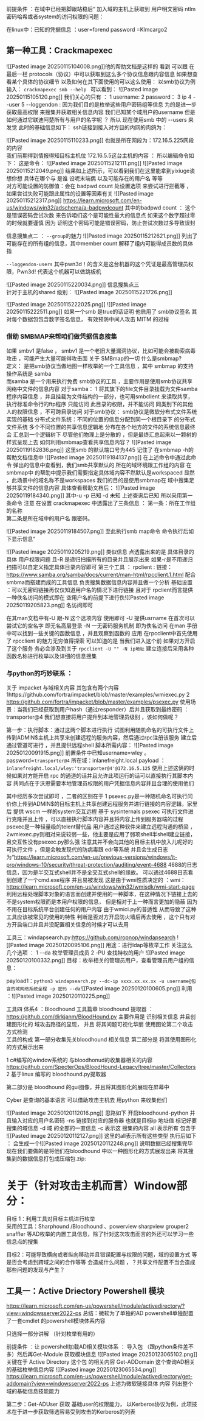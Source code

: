 前提条件 ：在域中已经把脚跟站稳后“
加入域的主机上获取到 用户明文密码  ntlm密码哈希或者system的访问权限的问题：


在linux中：已知的凭据信息 ：user=forend password =Klmcargo2
## 第一种工具：Crackmapexec 

![[Pasted image 20250115104008.png]]他的帮助文档是这样的  看到 可以跟 在最后一栏 protocols（协议）中可以获取到这么多个协议信息跟内容信息
如果想查看某个具体的协议细节 以及如何在其下面使用的可以这么使用：
以smb协议为例 输入：
`crackmapexec smb --help `
可以看到：
![[Pasted image 20250115105120.png]]
我们关心的只有 ：
1 username:
2 password：
3 ip
4 --user
5 --loggendon :
因为我们目的是枚举这些用户密码组等信息 为的是进一步获取最高权限 来搜集并获取相关信息内容 
我们已知某个域用户的username 但是如何通过它联迪阿楚所有与用户的名字呢 ？
所以 现在使用smb 中的 --users 来发觉 
此时的基础信息如下：
ssh链接到接入对方目的内网的肉鸽为：

![[Pasted image 20250115110233.png]]
也就是所在网段为：172.16.5.225网段的内容  
我们前期得到情报得知目标主机位 172.16.5.5这台主机的内容 ：
所以编辑命令如下：
这是命令：
![[Pasted image 20250115212111.png]]
![[Pasted image 20250115212049.png]]
结果如上述所示，可以看到我们在这里能拿到yixiuge诶想你想  具体在哪个与 是谁 设呢末端偶 以及可能存在的用户名  等等  
对方可能设置的防御值：会在 badpwd count 处设置选项 来尝试进行拦截等 ， 如果尝试失败可能跟此属性的设置等因素有关 
![[Pasted image 20250115212317.png]]
https://learn.microsoft.com/en-us/windows/win32/adschema/a-badpwdcount
其中的badpwd count ： 这个是错误密码尝试次数 来告诉咱们这个是可能性最大的信息点     如果这个数字超过零 的时候就要谨慎 因为 证明这个密码可能是错误密码，防止尝试次数过多导致误封 


信息搜集点二  ：
`--group`的魅力
![[Pasted image 20250115212621.png]]
列出了可能存在的所有组的信息，其中member count 解释了组内可能得成员数的具体指 


`--loggendon-users`
其中pwn3d！的含义是这台机器的这个凭证是最高管理员权限，Pwn3d!  代表这个机器可以做跳板机 


![[Pasted image 20250115220034.png]]
信息搜集点三  
针对于主机的shared 级别：
![[Pasted image 20250115221726.png]]

![[Pasted image 20250115222025.png]]
![[Pasted image 20250115222511.png]]
 如果一个smb 是true的话证明 他启用了 smb协议签名 其对每个数据包包含数字签名信息， 有效预防中间人攻击 MITM  的过程  
### 借助 SMBMAP来帮咱们做凭据信息搜集
如果 smbv1 是false ，
smbv1 是一个老旧大量漏洞协议，比如可能会被勒索病毒攻击 ，可能产生大量可能得攻击面 
关于 SMBmap的一切 
什么是smbmap?  
定义：
是把smb协议当做地图一样枚举的一个工具信息 ，其中 smbmap 的支持操作系统是 samba  
而samba 是一个用来执行免费 smb协议的工具 ，主要作用是使用smb协议共享网络中文件的信息内容
对于samba：
1 将其旗下的file文件目录挂载为文件samba 程序内容信息 ，并且挂载为文件结构的一部分，也可用smbclient 来读取共享，执行标准命令行的ftp程序 
只能访问 此目录的权限，并不能访问 同类别下的其他人的权限信息  ，不可跨目录访问 
对于smb协议：
smb协议是微软分布式文件系统实现的基础 
分布式文件系统：不同的位置的信息分配到同一个根目录下 的分布式文件系统 
多个不同位置的共享信息逻辑地
分布在各个地方的文件的系统信息最终会 汇总到一个逻辑树下 
尽管他们物理上是分散的 ，但是最终汇总起来以一颗树的样式呈现上去
如何利用smbmap查看共享信息内容？
![[Pasted image 20250119182836.png]]
这里smb 的默认端口号为445 记住了 在smbmap -h的帮助文档信息中 
![[Pasted image 20250119184137.png]]
在上述命令中通过此命令 弹出的信息中查看到，我们smb共享默认的 所在的域环境跟工作组的内容 
在 smbmap中 的帮助中提示我们需要指定具体域内容不然默认是workspaced 显然 ，此场景中的域名称不是workspaces
我们的目的是使用smbmap在 域中搜集足够共享文件的信息内容 
具体查看帮助文档后：
![[Pasted image 20250119184340.png]]
其中-u -p 已知 -d 未知  上述查询后已知 所以采用第一条命令
注意 在设置 crackmapexec 中透露出了三条信息 ：
第一条：所在工作组的名称  
第二条是所在域中的用户名 跟密码。

![[Pasted image 20250119184507.png]]
至此执行smb map命令 
命令执行后如下显示信息“

![[Pasted image 20250119205219.png]]
类似信息 点透露出来的是 具体目录的具体 用户权限问题 
且-R 是递归扫描所有的目录并且展示出来  如果-r是不用递归扫描可以自定义指定具体目录内容即可
第三个工具 ：
rpclient : 链接：
https://www.samba.org/samba/docs/current/man-html/rpcclient.1.html
配合smbma而搭建而成的工具信息 负责搜集数据信息内容并且做一个分析 
基础设置  ：可以无密码链接再仅仅知道用户名的情况下进行链接 
且对于 rpclient而言提供一种佚名访问的模式即在 空用户名的前提下进行佚![[Pasted image 20250119205823.png]]
名访问即可 

在其man文档中有-U 跟-N 这个选项内容 使用即可 
-U 提供usrname 在首次可以尝试它的空名字 即无名高层登录 -N 一无密码服务机制
即为佚名访问 
在man 手册中可以找到一些关键的函数信息 ，并且观察到函数的 应用
在rpcclient中首先使用了  rpcclient 的魅力无穷值得探索
可以知道的是 当我们进入这个前 如果对方开启了这个服务 务必会涉及到关于
`rpcclient -U "" -N ip地址`
建立连接后采用各种函数名称进行枚举以及详细的信息搜集


### 与python的巧妙联系 ：
关于 impacket 与域相关内容 
其包含有两个内容 
1https://github.com/fortra/impacket/blob/master/examples/wmiexec.py
2
https://github.com/fortra/impacket/blob/master/examples/psexec.py
使用场景：当我们已经获取到用户hash（通过responder）后并且获取到最终密码 ：transporter@4
我们想直接将用户提升到本地管理员级别  ，该如何做呢？

第一步：执行脚本：通过这两个脚本进行执行 试图利用随机命名的可执行文件上传到ADMIN$主机上共享来创建远程的服务内容，然后通过rpc注册该服务 建立后通过管道可进行 ，并且提供远程shell 
脚本所需内容：
![[Pasted image 20250120091915.png]]
前置条件中已知username=wley 。password=`transporter@4`
所在域：inlanefreight.local 
payload ：`inlanefreight.local/wley:'transporter@4'@172.16.5.125`
使用上述这俩的时候如果对方能开启 rpc 的通道的话并且允许此项运行的话可以直接执行其脚本内容
共同点在于沃恩需要本地管理员权限的用户凭据信息内容并且合理的使用他们

其中经历多次尝试即可 ，二者的区别在于
1 psexec.py是一种随机命名可执行问价你上传到ADMIN$的目标主机上共享创建远程服务并进行链接的内容逻辑，家里后 提供 wscm 一样的system交互远程  基于 sysinternals psexec 可执行文件进行克隆并且上传 ，可以直接执行脚本内容并且将内容上传到服务器端的过程
psexec是一种轻量级的telent替代品 用户通过这种软件来建立远程沟通的桥梁 ，
2wmiexec.py则相对来说较弱一些，他主要是应用了弱项shell半shell建立链接，且交互性没有psexec.py那么强 注意其并不会向其他的目标主机中放入儿呢好的可执行文件 ，但是会触发现代的防病毒跟 edr等系统 并且会生成日志为“https://learn.microsoft.com/en-us/previous-versions/windows/it-pro/windows-10/security/threat-protection/auditing/event-4688
4688的日志信息，因为是半交互式shell并不是全交互式shell的缘故。
可以通过4688日志看到创建了一个cmd.exe程序 并且易被发现
这是由于wmi性质决定的 ：wmi：https://learn.microsoft.com/en-us/windows/win32/wmisdk/wmi-start-page
利用远程处理脚本对象的语言而创建并使用的一种脚本，在这种情况下链接上去的不是system权限而是本用户权限的信息， 但是相对于上一种而言更加的隐蔽 因为不用在目标系统平台创建任何的用户内容
由于wmici.py的普适性 从而导致了这种工具应该被常见的使用的特性
判断是否对方开启防火墙后再去使用 ，这个只有对方开启端口并且并没配置相关信息的时候才可以去用 




工具三：windapsearch.py:https://github.com/ropnop/windapsearch
![[Pasted image 20250120095106.png]]
用途：进行ldap等枚举工作 
关注这么几个选项 ：
1 --da 枚举管理员成员 
2 -PU 查找特权的用户 
![[Pasted image 20250120100332.png]]
目标：枚举相关的管理员用户，查看管理员用户组的信息：

payload1：`python3 windapsearch.py --dc-ip xxxx.xx.xx.xx -u username@包含的域网络系统全程 -p 密码 --da`![[Pasted image 20250120100605.png]]
利用 ：![[Pasted image 20250120110225.png]]

工具四 体系4 ：Bloodhound 工具篇章
bloodhound 提取器 ：
https://github.com/dirkjanm/BloodHound.py
主要作用是 识别相关信息 并且创建图形化的 域攻击路径的显现，
并且 将其问题可视化华丽  使用图论第二个攻击方式检测  
工具的构成
第一部分收集先关bloodhound 相关信息  第二部分是 将其使用图形化的方式展示出来

1 c#编写的window系统的 与bloodhonud的收集器相关的内容 
https://github.com/SpecterOps/BloodHound-Legacy/tree/master/Collectors
2 基于linux 编写的 bloodhound.py提取器 

第二部分是 bloodhound 的gui图像，并且将其图形化的展现在屏幕中 

Cyber 是查询的基本语言 
可以借助攻击主机去 用python 来收集他们 

![[Pasted image 20250120112016.png]]
思路如下  开启bloodhound-python 并且输入对应的用户名密码 -ns 链接到对应的服务器 也就是目标ip 地址值 标记好要搜集的域信息 -d 域 的全部的一直信息 -c 表示这 搜集的内容 all 表示所有 包含于
![[Pasted image 20250120112127.png]]
这里的all表示所有这些类型 执行后如下 ：
会生成一个![[Pasted image 20250120112248.png]]
说明数据已经搜集完毕 现在我们要做的是将他们在bloodhound 中以一种图形化的方式展现出来
将其搜集到的数据信息打包成压缩包.zip:




# 关于（针对攻击主机而言）Window部分：
目标 1：利用工具对目标主机进行枚举  
采用的工具：Sharphound /Bloodhound 、powerview sharpview   grouper2 snaffler 等AD枚举的内置工具信息，除了针对这次攻击而言的外还可以学习一些信息点的搜集

目标2：可能导致横向或者纵向移动并且错误配置与权限的问题，域的设置方式 等 是否会考虑到跨域之间的合作等等 会造成什么问题 ，？共享文件配置不当会造成那些问题的发现与产生？


## 工具一：Active Driectory Powershell 模块
https://learn.microsoft.com/en-us/powershell/module/activedirectory/?view=windowsserver2022-ps
总结：微软为了单独的AD powershell单独配置了一套cmdlet 的powershell模块体系内容

只选择一部分讲解 （针对枚举有用的）

前提条件  ：让 powershell加载AD相关模块体系 ：
导入包  （跟python条件差不多）然后再Get-Module 获取模块信息
![[Pasted image 20250123065102.png]]
关键在于 Active Directory 这个包 的相关内容 
Get-ADDomain 这个查询AD相关的基础枚举信息内容
![[Pasted image 20250123065534.png]]
https://learn.microsoft.com/en-us/powershell/module/activedirectory/get-addomain?view=windowsserver2022-ps
上述为微软链接具体 内容 
列出整个域的基础信息技能能力 

第二步：Get-ADUser 获取 基础user的权限能力， 以Kerberos协议为例，此项技术在于进一步获取筛选容易受到攻击的Kerberos的列表
